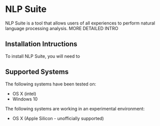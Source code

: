# NLP Suite

[logo]: https://github.com/NLP-Suite/NLP-Suite/blob/current/lib/images/logo.png

NLP Suite is a tool that allows users of all experiences to perform natural language processing analysis. MORE DETAILED INTRO

## Installation Intructions

To install NLP Suite, you will need to 

## Supported Systems

The following systems have been tested on:

- OS X (intel)
- Windows 10


The following systems are working in an experimental environment:

- OS X (Apple Silicon - unofficially supported)
